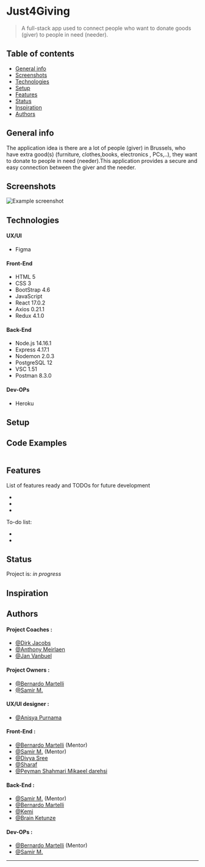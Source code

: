 # Just4Giving

> A full-stack app used to connect people who want to donate goods (giver) to people in need (needer).

## Table of contents

- [General info](#general-info)
- [Screenshots](#screenshots)
- [Technologies](#technologies)
- [Setup](#setup)
- [Features](#features)
- [Status](#status)
- [Inspiration](#inspiration)
- [Authors](#authors)

## General info

The application idea is there are a lot of people (giver) in Brussels, who have extra good(s) (furniture, clothes,books, electronics , PCs,..), they want to donate to people in need (needer).This application provides a secure and easy connection between the giver and the needer.

## Screenshots

![Example screenshot](https://cdn.jsdelivr.net/gh/hyf-Group2-fp/Just4Giving/img/just4giving.png)

## Technologies

#### UX/UI

- Figma

#### Front-End

- HTML 5
- CSS 3
- BootStrap 4.6
- JavaScript
- React 17.0.2
- Axios 0.21.1
- Redux 4.1.0

#### Back-End

- Node.js 14.16.1
- Express 4.17.1
- Nodemon 2.0.3
- PostgreSQL 12
- VSC 1.51
- Postman 8.3.0

#### Dev-OPs

- Heroku

## Setup

## Code Examples

```js

```

## Features

List of features ready and TODOs for future development

-
-
-

To-do list:

-
-

## Status

Project is: _in progress_

## Inspiration

## Authors

#### Project Coaches :

- [@Dirk Jacobs](https://github.com/dirk-jacobs)
- [@Anthony Meirlaen](https://github.com/Toinne)
- [@Jan Vanbuel](https://github.com/jvanbuel)

#### Project Owners :

- [@Bernardo Martelli](https://github.com/bermarte)
- [@Samir M.](https://github.com/samirm00)

#### UX/UI designer :

- [@Anisya Purnama](https://github.com/AnisyaPurnama)

#### Front-End :

- [@Bernardo Martelli](https://github.com/bermarte) (Mentor)
- [@Samir M.](https://github.com/samirm00) (Mentor)
- [@Divya Sree](https://github.com/Divyasree345)
- [@Sharaf](https://github.com/sharafcs50)
- [@Peyman Shahmari Mikaeel darehsi](https://github.com/peymanshahmarimikaeeldarehsi)

#### Back-End :

- [@Samir M.](https://github.com/samirm00) (Mentor)
- [@Bernardo Martelli](https://github.com/bermarte)
- [@Kemi](https://github.com/kemmy72)
- [@Brain Ketunze](https://github.com/Brainketunze)

#### Dev-OPs :

- [@Bernardo Martelli](https://github.com/bermarte) (Mentor)
- [@Samir M.](https://github.com/samirm00)

---
